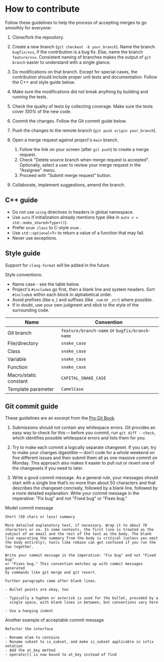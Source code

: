 # How to contribute

Follow these guidelines to help the process of accepting merges to go smoothly
for everyone:

1. Clone/fork the repository.

2. Create a new branch (`git checkout -b your_branch`).
   Name the branch `bugfix/xxx`, if the contribution is a bug fix. Else, name
   the branch `feature/xxx`. Consistent naming of branches makes the
   output of `git branch` easier to understand with a single glance.

3. Do modifications on that branch. Except for special cases, the
   contribution should include proper unit tests and documentation. Follow the
   C++ and style guide below.

4. Make sure the modifications did not break anything by building and
   running the tests.

5. Check the quality of tests by collecting coverage. Make sure the tests cover
   _100%_ of the new code.

6. Commit the changes. Follow the Git commit guide below.

7. Push the changes to the remote branch (`git push origin your_branch`).

8. Open a merge request against project's `main` branch.

    1. Follow the link on your screen (after `git push`) to create a merge
       request.
    1. Check "Delete source branch when merge request is accepted". Optionally,
       select a user to review your merge request in the "Assignee" menu.
    1. Proceed with "Submit merge request" button.

9. Collaborate, implement suggestions, amend the branch.

## C++ guide

- Do not use `using` directives in headers in global namespace.
- Use `auto` if initialization already mentions type (like in
  `auto v = std::make_shared<Type>()`).
- Prefer `enum class` to C-style `enum` .
- Use `std::optional<T>` to return a value of a function that may fail.
- Never use exceptions.

## Style guide

Support for `clang-format` will be added in the future.

Style conventions:
- Name case - see the table below.
- Project's `#include`s go first, then a blank line and system headers.
  Sort `#include`s within each block in alphabetical order.
- Avoid prefixes (like `m_`) and suffixes (like `_num` or `_str`) where
  possible.
- If in doubt, use your own judgment and stick to the style of the surrounding
  code.

| Name                  | Convention                                    |
|-----------------------|-----------------------------------------------|
| Git branch            | `feature/branch-name` or `bugfix/branch-name` |
| File/directory        | `snake_case`                                  |
| Class                 | `snake_case`                                  |
| Variable              | `snake_case`                                  |
| Function              | `snake_case`                                  |
| Macro/static constant | `CAPITAL_SNAKE_CASE`                          |
| Template parameter    | `CamelCase`                                   |

## Git commit guide

These guidelines are an excerpt from the
[Pro Git Book](https://git-scm.com/book/en/v2/Distributed-Git-Contributing-to-a-Project).

1. Submissions should not contain any whitespace errors. Git provides an easy
   way to check for this — before you commit, run `git diff --check`, which
   identifies possible whitespace errors and lists them for you.

2. Try to make each commit a logically separate changeset. If you can, try to
   make your changes digestible — don’t code for a whole weekend on five
   different issues and then submit them all as one massive commit on Monday.
   This approach also makes it easier to pull out or revert one of the
   changesets if you need to later.

3. Write a good commit message. As a general rule, your messages should start
   with a single line that’s no more than about 50 characters and that describes
   the changeset concisely, followed by a blank line, followed by a more
   detailed explanation. Write your commit message in the imperative: "Fix bug"
   and not "Fixed bug" or "Fixes bug."

Model commit message
```
Short (50 chars or less) summary

More detailed explanatory text, if necessary. Wrap it to about 78
characters or so. In some contexts, the first line is treated as the
subject of an email and the rest of the text as the body. The blank
line separating the summary from the body is critical (unless you omit
the body entirely); tools like rebase can get confused if you run the
two together.

Write your commit message in the imperative: "Fix bug" and not "Fixed bug"
or "Fixes bug." This convention matches up with commit messages generated
by commands like git merge and git revert.

Further paragraphs come after blank lines.

- Bullet points are okay, too

- Typically a hyphen or asterisk is used for the bullet, preceded by a
  single space, with blank lines in between, but conventions vary here

- Use a hanging indent
```

Another example of acceptable commit message
```
Refactor the interface

- Rename elem to contains
- Rename subset to is_subset, and make is_subset applicable in infix notation
- Add the at_key method
- operator[] is now bound to at_key instead of find
```